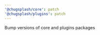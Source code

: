 ```yaml
---
'@chugsplash/core': patch
'@chugsplash/plugins': patch
---
```


Bump versions of core and plugins packages
